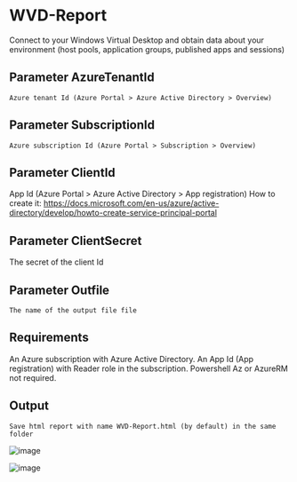 # WVD-Report
Connect to your Windows Virtual Desktop and obtain data about your environment (host pools, application groups, published apps and sessions)

## Parameter AzureTenantId
    Azure tenant Id (Azure Portal > Azure Active Directory > Overview)

## Parameter SubscriptionId
    Azure subscription Id (Azure Portal > Subscription > Overview)

## Parameter ClientId
  App Id (Azure Portal > Azure Active Directory > App registration)
  How to create it: https://docs.microsoft.com/en-us/azure/active-directory/develop/howto-create-service-principal-portal

## Parameter ClientSecret
  The secret of the client Id
  
## Parameter Outfile
    The name of the output file file

## Requirements
  An Azure subscription with Azure Active Directory.
  An App Id (App registration) with Reader role in the subscription.
  Powershell Az or AzureRM not required.

## Output
    Save html report with name WVD-Report.html (by default) in the same folder

![image](https://user-images.githubusercontent.com/23212171/101169441-367d0500-363d-11eb-807d-394380cc2680.png)

![image](https://user-images.githubusercontent.com/23212171/100673558-ef082780-3363-11eb-9e93-4fe6cc79cc01.png)
